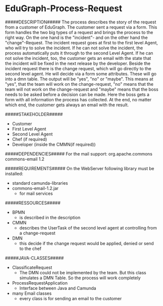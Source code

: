 # EduGraph-Process-Request

#####DESCRIPTION#####
The process describes the story of the request from a customer of EduGraph. The customer sent a request via a form. 
This form handles the two big types of a request and brings the process to the right way. On the one hand is the "incident"- and on the other hand the "change"-Request.
The incident request goes at first to the first level Agent, who will try to solve the incident. If he can not solve the incident, the process automatically puts it through to the second Level Agent.
If he can not solve the incident, too, the customer gets an email with the state that the incident will be fixed in the next release by the developer.
Beside the incident request there is the change request, which will go directly to the second level agent. He will decide via a form some attributes. These will go into a dmn table. The output will be "yes", "no" or "maybe". This means at "yes", that the team will work on the change-request, "no" means that the team will not work on the change-request and "maybe" means that the boss needs to be asked before a decision can be made. Here the boss gets a form with all information the process has collected.
At the end, no matter which end, the customer gets always an email with the result.

#####STAKEHOLDER#####
  - Customer
  - First Level Agent
  - Second Level Agent
  - Chef (if required)
  - Developer (inside the CMMN(if required)) 
  
#####DEPENDENCIES#####
For the mail support:
	<dependency>
      <groupId>org.apache.commons</groupId>
      <artifactId>commons-email</artifactId>
      <version>1.2</version>
	</dependency>
	
#####REQUIREMENTS#####
On the WebServer following library must be installed:
  - standard camunda-libraries
  - commons-email-1.2.jar
    - for mail services

#####RESSOURCES#####
  - BPMN
    - is described in the description
  - CMMN
    - describes the UserTask of the second level agent at controlling from a change-request
  - DMN
    - this decide if the change request would be applied, denied or send to the chef

#####JAVA-CLASSES#####
  - ClassificateRequest
    - The DMN could not be implemented by the team. But this class simulates a DMN Table. So the process will work completely
  - ProcessRequestApplication
    - Interface between Java and Camunda
  - many Email classes
    - every class is for sending an email to the customer
